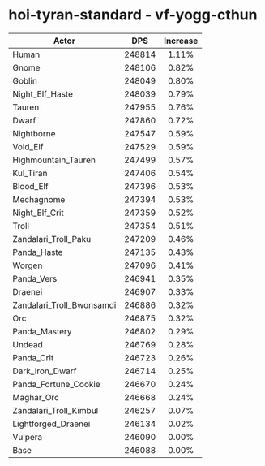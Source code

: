 # hoi-tyran-standard - vf-yogg-cthun
| Actor | DPS | Increase |
|---|:---:|:---:|
|Human|248814|1.11%|
|Gnome|248106|0.82%|
|Goblin|248049|0.80%|
|Night_Elf_Haste|248039|0.79%|
|Tauren|247955|0.76%|
|Dwarf|247860|0.72%|
|Nightborne|247547|0.59%|
|Void_Elf|247529|0.59%|
|Highmountain_Tauren|247499|0.57%|
|Kul_Tiran|247406|0.54%|
|Blood_Elf|247396|0.53%|
|Mechagnome|247394|0.53%|
|Night_Elf_Crit|247359|0.52%|
|Troll|247354|0.51%|
|Zandalari_Troll_Paku|247209|0.46%|
|Panda_Haste|247135|0.43%|
|Worgen|247096|0.41%|
|Panda_Vers|246941|0.35%|
|Draenei|246907|0.33%|
|Zandalari_Troll_Bwonsamdi|246886|0.32%|
|Orc|246875|0.32%|
|Panda_Mastery|246802|0.29%|
|Undead|246769|0.28%|
|Panda_Crit|246723|0.26%|
|Dark_Iron_Dwarf|246714|0.25%|
|Panda_Fortune_Cookie|246670|0.24%|
|Maghar_Orc|246668|0.24%|
|Zandalari_Troll_Kimbul|246257|0.07%|
|Lightforged_Draenei|246134|0.02%|
|Vulpera|246090|0.00%|
|Base|246088|0.00%|
